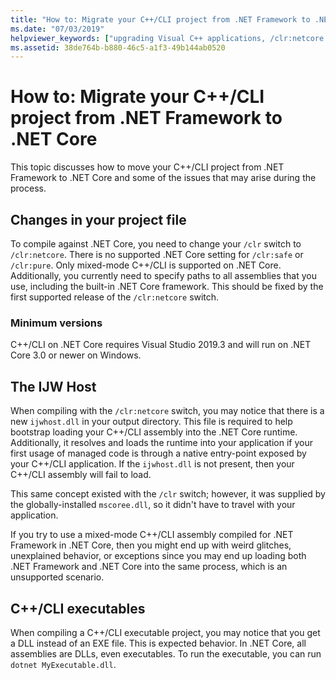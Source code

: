 ```yaml
---
title: "How to: Migrate your C++/CLI project from .NET Framework to .NET Core"
ms.date: "07/03/2019"
helpviewer_keywords: ["upgrading Visual C++ applications, /clr:netcore compiler option", "compiling native code [C++]", "interoperability [C++], /clr:netcore compiler option", "interop [C++], /clr:netcore compiler option", "migration [C++], /clr:netcore compiler option", "/clr:netcore compiler option [C++], porting to"]
ms.assetid: 38de764b-b880-46c5-a1f3-49b144ab0520
---
```


# How to: Migrate your C++/CLI project from .NET Framework to .NET Core

This topic discusses how to move your C++/CLI project from .NET Framework to .NET Core and some of the issues that may arise during the process.

## Changes in your project file

To compile against .NET Core, you need to change your `/clr` switch to `/clr:netcore`. There is no supported .NET Core setting for `/clr:safe` or `/clr:pure`. Only mixed-mode C++/CLI is supported on .NET Core. Additionally, you currently need to specify paths to all assemblies that you use, including the built-in .NET Core framework. This should be fixed by the first supported release of the `/clr:netcore` switch.

### Minimum versions

C++/CLI on .NET Core requires Visual Studio 2019.3 and will run on .NET Core 3.0 or newer on Windows.

## The IJW Host

When compiling with the `/clr:netcore` switch, you may notice that there is a new `ijwhost.dll` in your output directory. This file is required to help bootstrap loading your C++/CLI assembly into the .NET Core runtime. Additionally, it resolves and loads the runtime into your application if your first usage of managed code is through a native entry-point exposed by your C++/CLI application. If the `ijwhost.dll` is not present, then your C++/CLI assembly will fail to load.

This same concept existed with the `/clr` switch; however, it was supplied by the globally-installed `mscoree.dll`, so it didn't have to travel with your application.

If you try to use a mixed-mode C++/CLI assembly compiled for .NET Framework in .NET Core, then you might end up with weird glitches, unexplained behavior, or exceptions since you may end up loading both .NET Framework and .NET Core into the same process, which is an unsupported scenario.

## C++/CLI executables

When compiling a C++/CLI executable project, you may notice that you get a DLL instead of an EXE file. This is expected behavior. In .NET Core, all assemblies are DLLs, even executables. To run the executable, you can run `dotnet MyExecutable.dll`.
